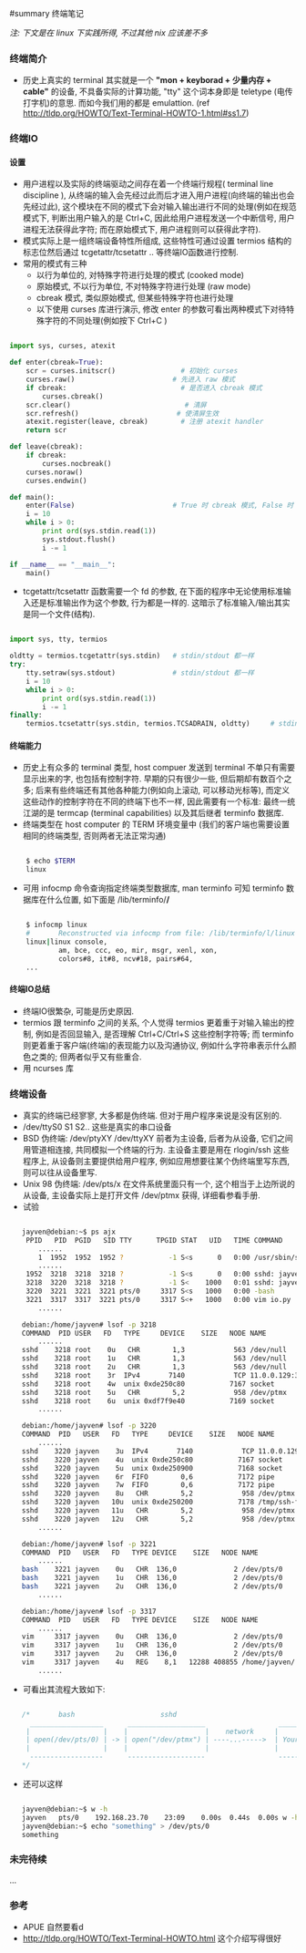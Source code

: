 ﻿#summary 终端笔记

_注: 下文是在 linux 下实践所得, 不过其他 nix 应该差不多_

### 终端简介 ###

  * 历史上真实的 terminal 其实就是一个 **"mon + keyborad + 少量内存 + cable"** 的设备, 不具备实际的计算功能, "tty" 这个词本身即是 teletype (电传打字机)的意思. 而如今我们用的都是 emulattion. (ref http://tldp.org/HOWTO/Text-Terminal-HOWTO-1.html#ss1.7)


### 终端IO ###

#### 设置 ####

  * 用户进程以及实际的终端驱动之间存在着一个终端行规程( terminal line discipline ), 从终端的输入会先经过此而后才进入用户进程(向终端的输出也会先经过此), 这个模块在不同的模式下会对输入输出进行不同的处理(例如在规范模式下, 判断出用户输入的是 Ctrl+C, 因此给用户进程发送一个中断信号, 用户进程无法获得此字符; 而在原始模式下, 用户进程则可以获得此字符).
  * 模式实际上是一组终端设备特性所组成, 这些特性可通过设置 termios 结构的标志位然后通过 tcgetattr/tcsetattr .. 等终端IO函数进行控制.
  * 常用的模式有三种
    * 以行为单位的, 对特殊字符进行处理的模式 (cooked mode)
    * 原始模式, 不以行为单位, 不对特殊字符进行处理 (raw mode)
    * cbreak 模式, 类似原始模式, 但某些特殊字符也进行处理
    * 以下使用 curses 库进行演示, 修改 enter 的参数可看出两种模式下对待特殊字符的不同处理(例如按下 Ctrl+C )
    
```python

import sys, curses, atexit

def enter(cbreak=True):
    scr = curses.initscr()                # 初始化 curses
    curses.raw()                        # 先进入 raw 模式
    if cbreak:                            # 是否进入 cbreak 模式
        curses.cbreak()
    scr.clear()                            # 清屏
    scr.refresh()                        # 使清屏生效
    atexit.register(leave, cbreak)        # 注册 atexit handler
    return scr 

def leave(cbreak):
    if cbreak:
        curses.nocbreak()
    curses.noraw()
    curses.endwin()

def main():
    enter(False)                        # True 时 cbreak 模式, False 时 raw  模式
    i = 10
    while i > 0:
        print ord(sys.stdin.read(1))
        sys.stdout.flush()
        i -= 1

if __name__ == "__main__":
    main()

```

  * tcgetattr/tcsetattr 函数需要一个 fd 的参数, 在下面的程序中无论使用标准输入还是标准输出作为这个参数, 行为都是一样的. 这暗示了标准输入/输出其实是同一个文件(结构).

```python

import sys, tty, termios

oldtty = termios.tcgetattr(sys.stdin)   # stdin/stdout 都一样
try:
    tty.setraw(sys.stdout)              # stdin/stdout 都一样
    i = 10
    while i > 0:
        print ord(sys.stdin.read(1))
        i -= 1
finally:
    termios.tcsetattr(sys.stdin, termios.TCSADRAIN, oldtty)     # stdin/stdout 都一样

```

#### 终端能力 ####

  * 历史上有众多的 terminal 类型, host compuer 发送到 terminal 不单只有需要显示出来的字, 也包括有控制字符. 早期的只有很少一些, 但后期却有数百个之多; 后来有些终端还有其他各种能力(例如向上滚动, 可以移动光标等), 而定义这些动作的控制字符在不同的终端下也不一样, 因此需要有一个标准: 最终一统江湖的是 termcap (terminal capabilities) 以及其后继者 terminfo 数据库.
  * 终端类型在 host computer 的 TERM 环境变量中 (我们的客户端也需要设置相同的终端类型, 否则两者无法正常沟通)

```bash

    $ echo $TERM
    linux

```

  * 可用 infocmp 命令查询指定终端类型数据库, man terminfo 可知 terminfo 数据库在什么位置, 如下面是 /lib/terminfo/**/**

```bash

    $ infocmp linux
    #       Reconstructed via infocmp from file: /lib/terminfo/l/linux
    linux|linux console,
            am, bce, ccc, eo, mir, msgr, xenl, xon,
            colors#8, it#8, ncv#18, pairs#64,
    ...

```

#### 终端IO总结 ####

  * 终端IO很繁杂, 可能是历史原因.
  * termios 跟 terminfo 之间的关系, 个人觉得 termios 更着重于对输入输出的控制, 例如是否回显输入, 是否理解 Ctrl+C/Ctrl+S 这些控制字符等; 而 terminfo 则更着重于客户端(终端)的表现能力以及沟通协议, 例如什么字符串表示什么颜色之类的; 但两者似乎又有些重合.
  * 用 ncurses 库

### 终端设备 ###

  * 真实的终端已经寥寥, 大多都是伪终端. 但对于用户程序来说是没有区别的.
  * /dev/ttyS0 S1 S2.. 这些是真实的串口设备
  * BSD 伪终端: /dev/ptyXY /dev/ttyXY 前者为主设备, 后者为从设备, 它们之间用管道相连接, 共同模拟一个终端的行为. 主设备主要是用在 rlogin/ssh 这些程序上, 从设备则主要提供给用户程序, 例如应用想要往某个伪终端里写东西, 则可以往从设备里写.
  * Unix 98 伪终端: /dev/pts/x 在文件系统里面只有一个, 这个相当于上边所说的从设备, 主设备实际上是打开文件 /dev/ptmx 获得, 详细看参看手册.
  * 试验
```bash

   jayven@debian:~$ ps ajx
    PPID   PID  PGID   SID TTY      TPGID STAT   UID   TIME COMMAND
       ......
       1  1952  1952  1952 ?           -1 S<s      0   0:00 /usr/sbin/sshd
       ......
    1952  3218  3218  3218 ?           -1 S<s      0   0:00 sshd: jayven [priv]
    3218  3220  3218  3218 ?           -1 S<    1000   0:01 sshd: jayven@pts/0
    3220  3221  3221  3221 pts/0     3317 S<s   1000   0:00 -bash
    3221  3317  3317  3221 pts/0     3317 S<+   1000   0:00 vim io.py
       ......

   debian:/home/jayven# lsof -p 3218 
   COMMAND  PID USER   FD   TYPE     DEVICE    SIZE   NODE NAME
       ......
   sshd    3218 root    0u   CHR        1,3            563 /dev/null
   sshd    3218 root    1u   CHR        1,3            563 /dev/null
   sshd    3218 root    2u   CHR        1,3            563 /dev/null
   sshd    3218 root    3r  IPv4       7140            TCP 11.0.0.129:32201->192.168.23.70:2851 (ESTABLISHED)
   sshd    3218 root    4w  unix 0xde250c80           7167 socket
   sshd    3218 root    5u   CHR        5,2            958 /dev/ptmx
   sshd    3218 root    6u  unix 0xdf7f9e40           7169 socket
       ......

   debian:/home/jayven# lsof -p 3220
   COMMAND  PID   USER   FD   TYPE     DEVICE    SIZE   NODE NAME
       ......
   sshd    3220 jayven    3u  IPv4       7140            TCP 11.0.0.129:32201->192.168.23.70:2851 (ESTABLISHED)
   sshd    3220 jayven    4u  unix 0xde250c80           7167 socket
   sshd    3220 jayven    5u  unix 0xde250900           7168 socket
   sshd    3220 jayven    6r  FIFO        0,6           7172 pipe
   sshd    3220 jayven    7w  FIFO        0,6           7172 pipe
   sshd    3220 jayven    8u   CHR        5,2            958 /dev/ptmx
   sshd    3220 jayven   10u  unix 0xde250200           7178 /tmp/ssh-fKYAki3220/agent.3220
   sshd    3220 jayven   11u   CHR        5,2            958 /dev/ptmx
   sshd    3220 jayven   12u   CHR        5,2            958 /dev/ptmx
       ......

   debian:/home/jayven# lsof -p 3221
   COMMAND  PID   USER   FD   TYPE DEVICE    SIZE   NODE NAME
       ......
   bash    3221 jayven    0u   CHR  136,0              2 /dev/pts/0
   bash    3221 jayven    1u   CHR  136,0              2 /dev/pts/0
   bash    3221 jayven    2u   CHR  136,0              2 /dev/pts/0
       ......

   debian:/home/jayven# lsof -p 3317
   COMMAND  PID   USER   FD   TYPE DEVICE    SIZE   NODE NAME
       ......
   vim     3317 jayven    0u   CHR  136,0              2 /dev/pts/0
   vim     3317 jayven    1u   CHR  136,0              2 /dev/pts/0
   vim     3317 jayven    2u   CHR  136,0              2 /dev/pts/0
   vim     3317 jayven    4u   REG    8,1   12288 408855 /home/jayven/.io.py.swp
       ......

```

  * 可看出其流程大致如下:

```c

   /*       bash                     sshd
     __________________      ___________________                  ______________
    |                  |    |                   |    network     |              |
    | open(/dev/pts/0) | -> | open("/dev/ptmx") | ----...----->  | Your monitor |
    |                  |    |                   |                |              |
     ------------------      -------------------                  --------------
   */

```

  * 还可以这样

```bash

   jayven@debian:~$ w -h
   jayven   pts/0    192.168.23.70    23:09    0.00s  0.44s  0.00s w -h
   jayven@debian:~$ echo "something" > /dev/pts/0 
   something

```

### 未完待续 ###
...

### 参考 ###

  * <Advanced Programming in the Unix Environment> APUE 自然要看d
  * http://tldp.org/HOWTO/Text-Terminal-HOWTO.html 这个介绍写得很好

